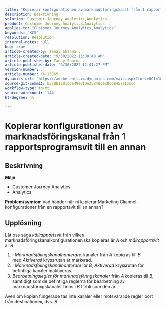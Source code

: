 ```yaml
---
title: "Kopierar konfigurationen av marknadsföringskanal från 1 rapportsvit till en annan"
description: Beskrivning
solution: Customer Journey Analytics,Analytics
product: Customer Journey Analytics,Analytics
applies-to: "Customer Journey Analytics,Analytics"
keywords: "KCS"
resolution: Resolution
internal-notes: null
bug: true
article-created-by: Tanay Sharma .
article-created-date: "9/30/2022 11:00:48 AM"
article-published-by: Tanay Sharma .
article-published-date: "9/30/2022 12:41:27 PM"
version-number: 3
article-number: KA-15865
dynamics-url: "https://adobe-ent.crm.dynamics.com/main.aspx?forceUCI=1&pagetype=entityrecord&etn=knowledgearticle&id=1c0d961e-af40-ed11-9db1-0022480868ff"
source-git-commit: b378b1201cde49e710e3584dcec0c68457816ccd
workflow-type: tm+mt
source-wordcount: '144'
ht-degree: 4%

---
```


# Kopierar konfigurationen av marknadsföringskanal från 1 rapportsprogramsvit till en annan

## Beskrivning

<b>Miljö</b>
- Customer Journey Analytics
- Analytics 



<b>Problem/symtom</b>
Vad händer när ni kopierar Marketing Channel-konfigurationer från en rapportsvit till en annan?


## Upplösning


Låt oss säga *källrapportsvit* från vilken marknadsföringskanalkonfigurationen ska kopieras är *A* och *målrapportsvit*&#x200B;är *B<b>*.</b>

1. I *Marknadsföringskanalhanterare*, kanaler från *A* kopieras till *B* med *Aktiverad* kryssrutan är markerad.
2. I *Marknadsföringskanalhanterare* for *B*, *Aktiverad* kryssrutan för befintliga kanaler inaktiveras.
3. *Bearbetningsregler för marknadsföringskanaler* från *A* kopieras till *B*, samtidigt som de befintliga reglerna för bearbetning av marknadsföringskanaler finns i *B* förbli som den är.


Även om kopian fungerade tas inte kanaler eller motsvarande regler bort från destinationen, dvs. *B*.
